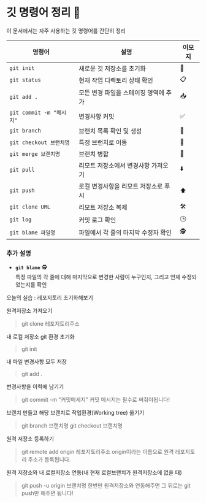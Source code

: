 # 깃 명령어 정리 📘

 이 문서에서는 자주 사용하는 깃 명령어를 간단히 정리

| 명령어                   | 설명                                      | 이모지  |
|--------------------------|-------------------------------------------|---------|
| `git init`              | 새로운 깃 저장소를 초기화                 | 🚀      |
| `git status`            | 현재 작업 디렉토리 상태 확인              | 📋      |
| `git add .`             | 모든 변경 파일을 스테이징 영역에 추가     | 📥      |
| `git commit -m "메시지"` | 변경사항 커밋                             | ✅      |
| `git branch`            | 브랜치 목록 확인 및 생성                  | 🌿      |
| `git checkout 브랜치명` | 특정 브랜치로 이동                       | 🔀      |
| `git merge 브랜치명`    | 브랜치 병합                              | 🔗      |
| `git pull`              | 리모트 저장소에서 변경사항 가져오기       | ⬇️      |
| `git push`              | 로컬 변경사항을 리모트 저장소로 푸시      | ⬆️      |
| `git clone URL`         | 리모트 저장소 복제                       | 🛠️      |
| `git log`               | 커밋 로그 확인                           | 🕒      |
| `git blame 파일명`       | 파일에서 각 줄의 마지막 수정자 확인       | 🕵️      |

### 추가 설명
- **`git blame`** 🕵️  
  특정 파일의 각 줄에 대해 마지막으로 변경한 사람이 누구인지, 그리고 언제 수정되었는지를 확인

오늘의 실습 : 레포지토리 초기화해보기

원격저장소 가져오기
> git clone 레포지토리주소

내 로컬 저장소 git 환경 초기화
> git init

내 파일 변경사항 모두 저장
> git add .

변경사항을 이력에 남기기
> git commit -m "커밋메세지"
> 커밋 메시지는 필수로 써줘야됩니다!
 
브랜치 만들고 해당 브랜치로 작업환경(Working tree) 옮기기
> git branch 브랜치명
> git checkout 브랜치명

원격 저장소 등록하기
> git remote add origin 레포지토리주소
> origin이라는 이름으로 원격 레포지토리 주소가 등록됩니다.

원격 저장소와 내 로컬저장소 연동(내 현재 로컬브랜치가 원격저장소에 없을 때)
> git push -u origin 브랜치명
> 한번만 원격저장소와 연동해주면 그 뒤로는 git push만 해주면 됩니다!
